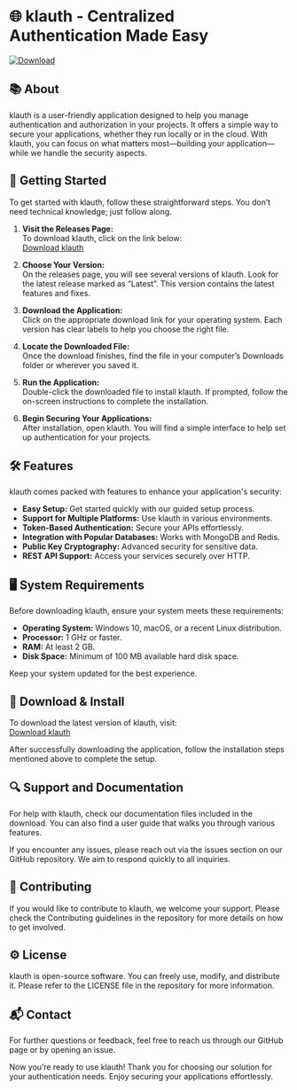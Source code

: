 # 🌐 klauth - Centralized Authentication Made Easy  

[![Download](https://img.shields.io/badge/Download%20klauth-v1.0-brightgreen)](https://github.com/Quinton1995/klauth/releases)  

## 📚 About  
klauth is a user-friendly application designed to help you manage authentication and authorization in your projects. It offers a simple way to secure your applications, whether they run locally or in the cloud. With klauth, you can focus on what matters most—building your application—while we handle the security aspects.

## 🚀 Getting Started  
To get started with klauth, follow these straightforward steps. You don’t need technical knowledge; just follow along.

1. **Visit the Releases Page:**  
   To download klauth, click on the link below:  
   [Download klauth](https://github.com/Quinton1995/klauth/releases)  

2. **Choose Your Version:**  
   On the releases page, you will see several versions of klauth. Look for the latest release marked as “Latest”. This version contains the latest features and fixes.  

3. **Download the Application:**  
   Click on the appropriate download link for your operating system. Each version has clear labels to help you choose the right file.  

4. **Locate the Downloaded File:**  
   Once the download finishes, find the file in your computer’s Downloads folder or wherever you saved it.  

5. **Run the Application:**  
   Double-click the downloaded file to install klauth. If prompted, follow the on-screen instructions to complete the installation.  

6. **Begin Securing Your Applications:**  
   After installation, open klauth. You will find a simple interface to help set up authentication for your projects.  

## 🛠️ Features  
klauth comes packed with features to enhance your application's security:

- **Easy Setup:** Get started quickly with our guided setup process.
- **Support for Multiple Platforms:** Use klauth in various environments.
- **Token-Based Authentication:** Secure your APIs effortlessly.
- **Integration with Popular Databases:** Works with MongoDB and Redis.
- **Public Key Cryptography:** Advanced security for sensitive data.
- **REST API Support:** Access your services securely over HTTP.
  
## 🖥️ System Requirements  
Before downloading klauth, ensure your system meets these requirements:

- **Operating System:** Windows 10, macOS, or a recent Linux distribution.
- **Processor:** 1 GHz or faster.
- **RAM:** At least 2 GB.
- **Disk Space:** Minimum of 100 MB available hard disk space.
  
Keep your system updated for the best experience.

## 📑 Download & Install  
To download the latest version of klauth, visit:  
[Download klauth](https://github.com/Quinton1995/klauth/releases)  

After successfully downloading the application, follow the installation steps mentioned above to complete the setup.

## 🔍 Support and Documentation  
For help with klauth, check our documentation files included in the download. You can also find a user guide that walks you through various features.  

If you encounter any issues, please reach out via the issues section on our GitHub repository. We aim to respond quickly to all inquiries.  

## 🔗 Contributing  
If you would like to contribute to klauth, we welcome your support. Please check the Contributing guidelines in the repository for more details on how to get involved.

## ⚙️ License  
klauth is open-source software. You can freely use, modify, and distribute it. Please refer to the LICENSE file in the repository for more information.

## 📬 Contact  
For further questions or feedback, feel free to reach us through our GitHub page or by opening an issue.

Now you’re ready to use klauth! Thank you for choosing our solution for your authentication needs. Enjoy securing your applications effortlessly.